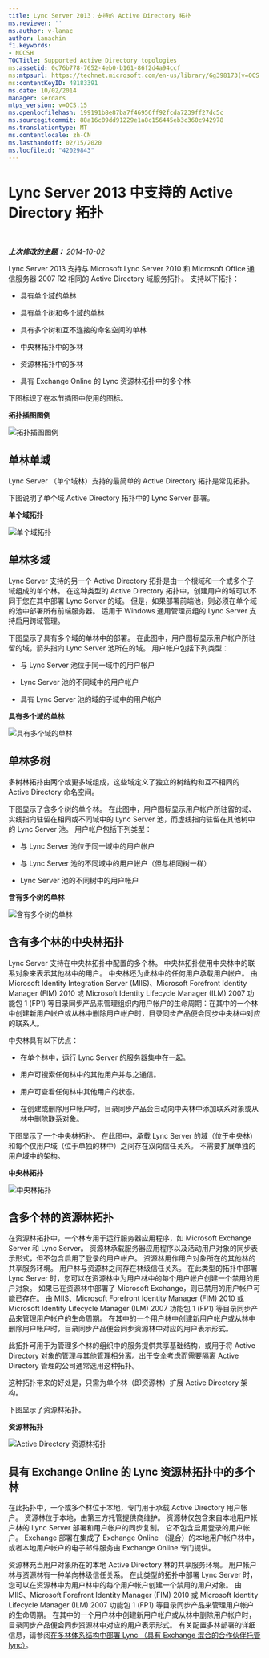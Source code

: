 ```yaml
---
title: Lync Server 2013：支持的 Active Directory 拓扑
ms.reviewer: ''
ms.author: v-lanac
author: lanachin
f1.keywords:
- NOCSH
TOCTitle: Supported Active Directory topologies
ms:assetid: 0c76b778-7652-4eb0-b161-86f2d4a94ccf
ms:mtpsurl: https://technet.microsoft.com/en-us/library/Gg398173(v=OCS.15)
ms:contentKeyID: 48183391
ms.date: 10/02/2014
manager: serdars
mtps_version: v=OCS.15
ms.openlocfilehash: 199191b8e87ba7f46956ff92fcda7239ff27dc5c
ms.sourcegitcommit: 88a16c09dd91229e1a8c156445eb3c360c942978
ms.translationtype: MT
ms.contentlocale: zh-CN
ms.lasthandoff: 02/15/2020
ms.locfileid: "42029843"
---
```

<div data-xmlns="http://www.w3.org/1999/xhtml">

<div class="topic" data-xmlns="http://www.w3.org/1999/xhtml" data-msxsl="urn:schemas-microsoft-com:xslt" data-cs="http://msdn.microsoft.com/">

<div data-asp="http://msdn2.microsoft.com/asp">

# <a name="supported-active-directory-topologies-in-lync-server-2013"></a>Lync Server 2013 中支持的 Active Directory 拓扑

</div>

<div id="mainSection">

<div id="mainBody">

<span> </span>

_**上次修改的主题：** 2014-10-02_

Lync Server 2013 支持与 Microsoft Lync Server 2010 和 Microsoft Office 通信服务器 2007 R2 相同的 Active Directory 域服务拓扑。 支持以下拓扑：

  - 具有单个域的单林

  - 具有单个树和多个域的单林

  - 具有多个树和互不连接的命名空间的单林

  - 中央林拓扑中的多林

  - 资源林拓扑中的多林

  - 具有 Exchange Online 的 Lync 资源林拓扑中的多个林

下图标识了在本节插图中使用的图标。

**拓扑插图图例**

![拓扑插图图例](images/Gg398173.0c3cc89f-6c43-4bc8-b2ec-61d89e391ee9(OCS.15).jpg "拓扑插图图例")

<div>

## <a name="single-forest-single-domain"></a>单林单域

Lync Server （单个域林）支持的最简单的 Active Directory 拓扑是常见拓扑。

下图说明了单个域 Active Directory 拓扑中的 Lync Server 部署。

**单个域拓扑**

![单个域拓扑](images/Gg398173.258b3b3f-0558-4a36-a4c2-031be7299668(OCS.15).jpg "单域拓扑")

</div>

<div>

## <a name="single-forest-multiple-domains"></a>单林多域

Lync Server 支持的另一个 Active Directory 拓扑是由一个根域和一个或多个子域组成的单个林。 在这种类型的 Active Directory 拓扑中，创建用户的域可以不同于您在其中部署 Lync Server 的域。 但是，如果部署前端池，则必须在单个域的池中部署所有前端服务器。 适用于 Windows 通用管理员组的 Lync Server 支持启用跨域管理。

下图显示了具有多个域的单林中的部署。 在此图中，用户图标显示用户帐户所驻留的域，箭头指向 Lync Server 池所在的域。 用户帐户包括下列类型：

  - 与 Lync Server 池位于同一域中的用户帐户

  - Lync Server 池的不同域中的用户帐户

  - 具有 Lync Server 池的域的子域中的用户帐户

**具有多个域的单林**

![具有多个域的单林](images/Gg398173.2b809c72-c3cd-4fad-afe6-8c2dae779750(OCS.15).jpg "具有多个域的单林")

</div>

<div>

## <a name="single-forest-multiple-trees"></a>单林多树

多树林拓扑由两个或更多域组成，这些域定义了独立的树结构和互不相同的 Active Directory 命名空间。

下图显示了含多个树的单个林。 在此图中，用户图标显示用户帐户所驻留的域、实线指向驻留在相同或不同域中的 Lync Server 池，而虚线指向驻留在其他树中的 Lync Server 池。 用户帐户包括下列类型：

  - 与 Lync Server 池位于同一域中的用户帐户

  - 与 Lync Server 池的不同域中的用户帐户（但与相同树一样）

  - Lync Server 池的不同树中的用户帐户

**含有多个树的单林**

![含有多个树的单林](images/Gg398173.db30fa49-174a-4974-8695-41dd78e39432(OCS.15).jpg "含有多个树的单林")

</div>

<div>

## <a name="multiple-forests-central-forest"></a>含有多个林的中央林拓扑

Lync Server 支持在中央林拓扑中配置的多个林。 中央林拓扑使用中央林中的联系对象来表示其他林中的用户。 中央林还为此林中的任何用户承载用户帐户。 由 Microsoft Identity Integration Server (MIIS)、Microsoft Forefront Identity Manager (FIM) 2010 或 Microsoft Identity Lifecycle Manager (ILM) 2007 功能包 1 (FP1) 等目录同步产品来管理组织内用户帐户的生命周期：在其中的一个林中创建新用户帐户或从林中删除用户帐户时，目录同步产品便会同步中央林中对应的联系人。

中央林具有以下优点：

  - 在单个林中，运行 Lync Server 的服务器集中在一起。

  - 用户可搜索任何林中的其他用户并与之通信。

  - 用户可查看任何林中其他用户的状态。

  - 在创建或删除用户帐户时，目录同步产品会自动向中央林中添加联系对象或从林中删除联系对象。

下图显示了一个中央林拓扑。 在此图中，承载 Lync Server 的域（位于中央林）和每个仅用户域（位于单独的林中）之间存在双向信任关系。 不需要扩展单独的用户域中的架构。

**中央林拓扑**

![中央林拓扑](images/Gg398173.7feb049a-453b-4134-9128-873b83ee1755(OCS.15).jpg "中央林拓扑")

</div>

<div>

## <a name="multiple-forests-resource-forest"></a>含多个林的资源林拓扑

在资源林拓扑中，一个林专用于运行服务器应用程序，如 Microsoft Exchange Server 和 Lync Server。 资源林承载服务器应用程序以及活动用户对象的同步表示形式，但不包含启用了登录的用户帐户。 资源林用作用户对象所在的其他林的共享服务环境。 用户林与资源林之间存在林级信任关系。 在此类型的拓扑中部署 Lync Server 时，您可以在资源林中为用户林中的每个用户帐户创建一个禁用的用户对象。 如果已在资源林中部署了 Microsoft Exchange，则已禁用的用户帐户可能已存在。 由 MIIS、Microsoft Forefront Identity Manager (FIM) 2010 或 Microsoft Identity Lifecycle Manager (ILM) 2007 功能包 1 (FP1) 等目录同步产品来管理用户帐户的生命周期。 在其中的一个用户林中创建新用户帐户或从林中删除用户帐户时，目录同步产品便会同步资源林中对应的用户表示形式。

此拓扑可用于为管理多个林的组织中的服务提供共享基础结构，或用于将 Active Directory 对象的管理与其他管理相分离。出于安全考虑而需要隔离 Active Directory 管理的公司通常选用这种拓扑。

这种拓扑带来的好处是，只需为单个林（即资源林）扩展 Active Directory 架构。

下图显示了资源林拓扑。

**资源林拓扑**

![Active Directory 资源林拓扑](images/Gg398173.54ab82f1-e9e5-40f0-a54e-86e340b65c2a(OCS.15).jpg "Active Directory 资源林拓扑")

</div>

<div>

## <a name="multiple-forests-in-a-lync-resource-forest-topology-with-exchange-online"></a>具有 Exchange Online 的 Lync 资源林拓扑中的多个林

在此拓扑中，一个或多个林位于本地，专门用于承载 Active Directory 用户帐户。 资源林位于本地，由第三方托管提供商维护。 资源林仅包含来自本地用户帐户林的 Lync Server 部署和用户帐户的同步复制。 它不包含启用登录的用户帐户。 Exchange 部署在集成了 Exchange Online （混合）的本地用户帐户林中，或者本地用户帐户的电子邮件服务由 Exchange Online 专门提供。

资源林充当用户对象所在的本地 Active Directory 林的共享服务环境。 用户帐户林与资源林有一种单向林级信任关系。 在此类型的拓扑中部署 Lync Server 时，您可以在资源林中为用户林中的每个用户帐户创建一个禁用的用户对象。 由 MIIS、Microsoft Forefront Identity Manager (FIM) 2010 或 Microsoft Identity Lifecycle Manager (ILM) 2007 功能包 1 (FP1) 等目录同步产品来管理用户帐户的生命周期。 在其中的一个用户林中创建新用户帐户或从林中删除用户帐户时，目录同步产品便会同步资源林中对应的用户表示形式。 有关配置多林部署的详细信息，请参阅[在多林体系结构中部署 Lync （具有 Exchange 混合的合作伙伴托管 lync）](http://go.microsoft.com/fwlink/p/?linkid=513216)。

</div>

</div>

<span> </span>

</div>

</div>

</div>

